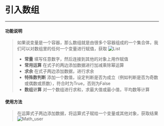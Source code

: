 # 引入数组
__________________________
#### 功能说明
>如果说变量是一个容器，那么数组就是由很多个容器组成的一个集合体，我们可以对数组里的任何一个变量进行赋值，获取
![List](/image/Operation/List.jpg)
>* __常量__
填写任意数字，然后连接到其他的对象上用作赋值
>* __常用运算__
在式子的两边添加数据进行加减乘除幂运算
>* __求余__
在式子两边添加数据，进行求余
>* __特殊数判断__
添加一个数值，设定判断是否为成立（例如判断是否为奇数或偶数或质数），符合时为True，否则为False
>* __数组计算__
对一个数组进行求和，求最大值或最小值，平均数等计算

    
#### 使用方法
>在运算式子两边添加数据，将运算式子赋给一个变量或其他对象，获取结果
![Math_user](/image/Operation/Math_user.gif)
